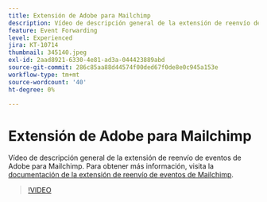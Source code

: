 ```yaml
---
title: Extensión de Adobe para Mailchimp
description: Vídeo de descripción general de la extensión de reenvío de eventos de Adobe para Mailchimp.
feature: Event Forwarding
level: Experienced
jira: KT-10714
thumbnail: 345140.jpeg
exl-id: 2aad8921-6330-4e81-ad3a-044423889abd
source-git-commit: 286c85aa88d44574f00ded67f0de8e0c945a153e
workflow-type: tm+mt
source-wordcount: '40'
ht-degree: 0%

---
```


# Extensión de Adobe para Mailchimp

Vídeo de descripción general de la extensión de reenvío de eventos de Adobe para Mailchimp. Para obtener más información, visita la [documentación de la extensión de reenvío de eventos de Mailchimp](https://experienceleague.adobe.com/docs/experience-platform/tags/extensions/adobe/mailchimp-edge/overview.html).

>[!VIDEO](https://video.tv.adobe.com/v/345140/?learn=on&enablevpops)

